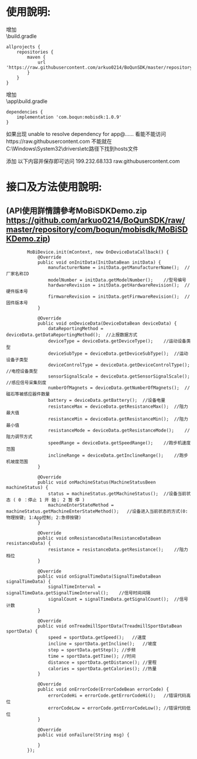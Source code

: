 # 使用說明:  
增加  
\build.gradle  


    allprojects {
    	repositories {
    		maven {
    			url 'https://raw.githubusercontent.com/arkuo0214/BoQunSDK/master/repository'
    		}
    	}
    }
    

增加  
\app\build.gradle  


    dependencies {
    	implementation 'com.boqun:mobisdk:1.0.9'
    }
    
如果出现 unable to resolve dependency for app@...... 看能不能访问https://raw.githubusercontent.com 不能就在C:\Windows\System32\drivers\etc路径下找到hosts文件  

添加 以下内容并保存即可访问 199.232.68.133 raw.githubusercontent.com  
  
  
# 接口及方法使用說明:  
## **(API使用詳情請參考MoBiSDKDemo.zip https://github.com/arkuo0214/BoQunSDK/raw/master/repository/com/boqun/mobisdk/MoBiSDKDemo.zip)**
            MoBiDevice.init(mContext, new OnDeviceDataCallback() {
                @Override
                public void onInitData(InitDataBean initData) {
                    manufacturerName = initData.getManufacturerName();  //厂家名称ID
                    modelNumber = initData.getModelNumber();    //型号编号
                    hardwareRevision = initData.getHardwareRevision();  //硬件版本号
                    firmwareRevision = initData.getFirmwareRevision();  //固件版本号
                }

                @Override
                public void onDeviceData(DeviceDataBean deviceData) {
                    dataReportingMethod = deviceData.getDataReportingMethod();  //上报数据方式
                    deviceType = deviceData.getDeviceType();    //运动设备类型
                    deviceSubType = deviceData.getDeviceSubType();  //运动设备子类型
                    deviceControlType = deviceData.getDeviceControlType();  //电控设备类型
                    sensorSignalScale = deviceData.getSensorSignalScale();  //感应信号采集刻度
                    numberOfMagnets = deviceData.getNumberOfMagnets();  //磁石等被感应器件数量
                    battery = deviceData.getBattery();  //设备电量
                    resistanceMax = deviceData.getResistanceMax();  //阻力最大值
                    resistanceMin = deviceData.getResistanceMin();  //阻力最小值
                    resistanceMode = deviceData.getResistanceMode();    //阻力调节方式
                    speedRange = deviceData.getSpeedRange();    //跑步机速度范围
                    inclineRange = deviceData.getInclineRange();    //跑步机坡度范围
                }

                @Override
                public void onMachineStatus(MachineStatusBeen machineStatus) {
                    status = machineStatus.getMachineStatus();  //设备当前状态 ( 0 ：停止 1 开 始； 2 暂 停 )
                    machineEnterStateMethod = machineStatus.getMachineEnterStateMethod();   //设备进入当前状态的方式(0:物理按键; 1:App控制; 2:急停按键)
                }

                @Override
                public void onResistanceData(ResistanceDataBean resistanceData) {
                    resistance = resistanceData.getResistance();    //阻力档位
                }

                @Override
                public void onSignalTimeData(SignalTimeDataBean signalTimeData) {
                    signalTimeInterval = signalTimeData.getSignalTimeInterval();    //信号时间间隔
                    signalCount = signalTimeData.getSignalCount();  //信号计数
                }

                @Override
                public void onTreadmillSportData(TreadmillSportDataBean sportData) {
                    speed = sportData.getSpeed();   //速度
                    incline = sportData.getIncline();   //坡度
                    step = sportData.getStep(); //步频
                    time = sportData.getTime(); //时间
                    distance = sportData.getDistance(); //里程
                    calories = sportData.getCalories(); //热量
                }

                @Override
                public void onErrorCode(ErrorCodeBean errorCode) {
                    errorCodeHi = errorCode.getErrorCodeHi();   //错误代码高位
                    errorCodeLow = errorCode.getErrorCodeLow(); //错误代码低位
                }

                @Override
                public void onFailure(String msg) {

                }
            });
    
